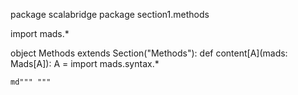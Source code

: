 package scalabridge
package section1.methods

import mads.*

object Methods extends Section("Methods"):
  def content[A](mads: Mads[A]): A =
    import mads.syntax.*
  
    md""" """

